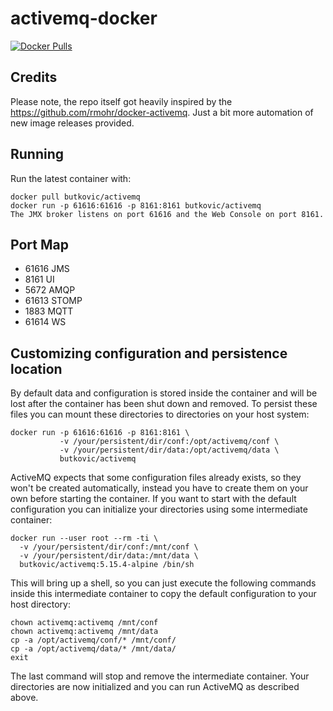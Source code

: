 # activemq-docker

[![Docker Pulls](https://img.shields.io/docker/pulls/butkovic/activemq.svg?maxAge=2592000)](https://hub.docker.com/r/butkovic/activemq/)

## Credits

Please note, the repo itself got heavily inspired by the https://github.com/rmohr/docker-activemq.
Just a bit more automation of new image releases provided.

## Running
Run the latest container with:
```commandline
docker pull butkovic/activemq
docker run -p 61616:61616 -p 8161:8161 butkovic/activemq
The JMX broker listens on port 61616 and the Web Console on port 8161.
```

## Port Map

* 61616 JMS
* 8161  UI
* 5672  AMQP  
* 61613 STOMP 
* 1883  MQTT  
* 61614 WS    

## Customizing configuration and persistence location
By default data and configuration is stored inside the container and will be lost after the container has been shut down and removed. To persist these files you can mount these directories to directories on your host system:

```
docker run -p 61616:61616 -p 8161:8161 \
           -v /your/persistent/dir/conf:/opt/activemq/conf \
           -v /your/persistent/dir/data:/opt/activemq/data \
           butkovic/activemq
```

ActiveMQ expects that some configuration files already exists, so they won't be created automatically, instead you have to create them on your own before starting the container. If you want to start with the default configuration you can initialize your directories using some intermediate container:

```
docker run --user root --rm -ti \
  -v /your/persistent/dir/conf:/mnt/conf \
  -v /your/persistent/dir/data:/mnt/data \
  butkovic/activemq:5.15.4-alpine /bin/sh
```

This will bring up a shell, so you can just execute the following commands inside this intermediate container to copy the default configuration to your host directory:
```
chown activemq:activemq /mnt/conf
chown activemq:activemq /mnt/data
cp -a /opt/activemq/conf/* /mnt/conf/
cp -a /opt/activemq/data/* /mnt/data/
exit
```
The last command will stop and remove the intermediate container. Your directories are now initialized and you can run ActiveMQ as described above.